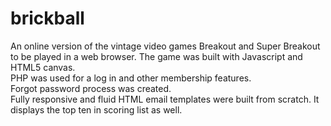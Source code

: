 # brickball
An online version of the vintage video games Breakout and Super Breakout to be played in a web browser.
The game was built with Javascript and HTML5 canvas.  
PHP was used for a log in and other membership features.  
Forgot password process was created.  
Fully responsive and fluid HTML email templates were built from scratch.
It displays the top ten in scoring list as well.
